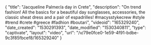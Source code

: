 {
    "title": "Jacqueline Palmer\/a day in Crete",
    "description": "On trend fashion! All the basics for a beautiful day sunglasses, accessories, the classic sheat dress and a pair of espadrilles! #macysstykecrew #style #trend #crete #greece #fadhion #boutari",
    "videoid": "165329240",
    "date_created": "1530291393",
    "date_modified": "1530340811",
    "type": "captivate",
    "layout": "video",
    "url": "\/v\/79e0fce0-1e59-4f91-bdbe-9c3f85fbcef8\/165329240"
}